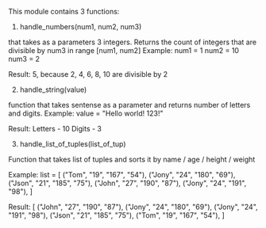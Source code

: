 This module contains 3 functions:

1) handle_numbers(num1, num2, num3)

that takes as a parameters 3 integers.
Returns the count of integers that are divisible by num3 in range [num1, num2]
Example:
num1 = 1
num2 = 10
num3 = 2

Result: 
5, because 2, 4, 6, 8, 10 are divisible by 2

2) handle_string(value)

function that takes sentense as a parameter and returns number of letters and digits.
Example:
value = "Hello world! 123!"

Result:
Letters -  10
Digits -  3

3) handle_list_of_tuples(list_of_tup)

Function that takes list of tuples and sorts it by name / age / height / weight

Example:
list = [
    ("Tom", "19", "167", "54"), 
    ("Jony", "24", "180", "69"),
    ("Json", "21", "185", "75"), 
    ("John", "27", "190", "87"), 
    ("Jony", "24", "191", "98"), 
    ]

Result:
[
    ("John", "27", "190", "87"),
    ("Jony", "24", "180", "69"),
    ("Jony", "24", "191", "98"),
    ("Json", "21", "185", "75"),
    ("Tom", "19", "167", "54"),
]

